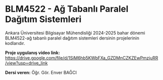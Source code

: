 # BLM4522 - Ağ Tabanlı Paralel Dağıtım Sistemleri
Ankara Üniversitesi Bilgisayar Mühendisliği 2024-2025 bahar dönemi BLM4522-ağ tabanlı paralel dağıtım sistemleri dersinin projelerinin kodlarıdır.

**Proje uygulanış video link:** https://drive.google.com/file/d/1SiM6hb5KWbFXa_GZDMnCZKZEwPmzjuRR/view?usp=drive_link

**Dersi veren:** Öğr. Gör. Enver BAĞCI
